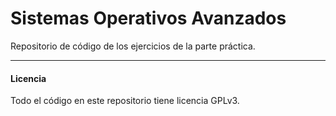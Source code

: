 # Sistemas Operativos Avanzados
Repositorio de código de los ejercicios de la parte práctica.

---
#### Licencia
Todo el código en este repositorio tiene licencia GPLv3.
